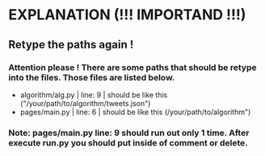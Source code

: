 # EXPLANATION (!!! IMPORTAND !!!)

## Retype the paths again !

### Attention please !  There are some paths that should be retype into the files. Those files are listed below.

- algorithm/alg.py | line: 9 | should be like this ("/your/path/to/algorithm/tweets.json")
- pages/main.py | line: 6 | should be like this (/your/path/to/algorithm")

### Note: pages/main.py line: 9 should run out only 1 time. After execute run.py you should put inside of comment or delete.
